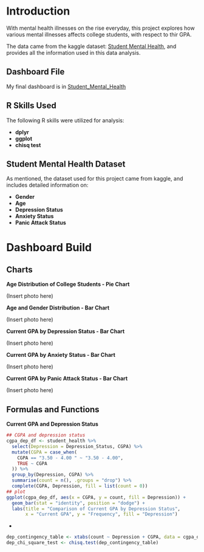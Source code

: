 # Introduction
With mental health illnesses on the rise everyday, this project explores how various mental illnesses affects college students, with respect to thir GPA.

The data came from the kaggle dataset: [Student Mental Health](https://www.kaggle.com/datasets/shariful07/student-mental-health), and provides all the information used in this data analysis.

## Dashboard File

My final dashboard is in [Student_Mental_Health]()

## R Skills Used

The following R skills were utilized for analysis:

- **dplyr**
- **ggplot**
- **chisq test**

## Student Mental Health Dataset

As mentioned, the dataset used for this project came from kaggle, and includes detailed information on:

- **Gender**
- **Age**
- **Depression Status**
- **Anxiety Status**
- **Panic Attack Status**

# Dashboard Build

## Charts

**Age Distribution of College Students - Pie Chart**

(Insert photo here)

**Age and Gender Distribution - Bar Chart**

(Insert photo here)

**Current GPA by Depression Status - Bar Chart**

(Insert photo here)

**Current GPA by Anxiety Status - Bar Chart**

(Insert photo here)

**Current GPA by Panic Attack Status - Bar Chart**

(Insert photo here)

## Formulas and Functions

**Current GPA and Depression Status**

```R
## CGPA and depression status
cgpa_dep_df <- student_health %>%
  select(Depression = Depression_Status, CGPA) %>%
  mutate(CGPA = case_when(
    CGPA == "3.50 - 4.00 " ~ "3.50 - 4.00",
    TRUE ~ CGPA
  )) %>%
  group_by(Depression, CGPA) %>%
  summarise(count = n(), .groups = "drop") %>%
  complete(CGPA, Depression, fill = list(count = 0))
## plot
ggplot(cgpa_dep_df, aes(x = CGPA, y = count, fill = Depression)) +
  geom_bar(stat = "identity", position = "dodge") +
  labs(title = "Comparison of Current GPA by Depression Status",
       x = "Current GPA", y = "Frequency", fill = "Depression")
```

- 

```R
dep_contingency_table <- xtabs(count ~ Depression + CGPA, data = cgpa_dep_df)
dep_chi_square_test <- chisq.test(dep_contingency_table)
```
